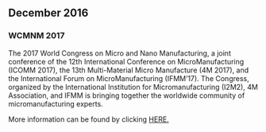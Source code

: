 ## December 2016

### WCMNM 2017

The 2017 World Congress on Micro and Nano Manufacturing, a joint conference of the 12th International Conference on MicroManufacturing (ICOMM 2017), the 13th Multi-Material Micro Manufacture (4M 2017), and the International Forum on MicroManufacturing (IFMM’17). The Congress, organized by the International Institution for Micromanufacturing (I2M2), 4M Association, and IFMM is bringing together the worldwide community of micromanufacturing experts.

More information can be found by clicking [HERE.](http://ww2.me.ntu.edu.tw/wcmnm2017/)